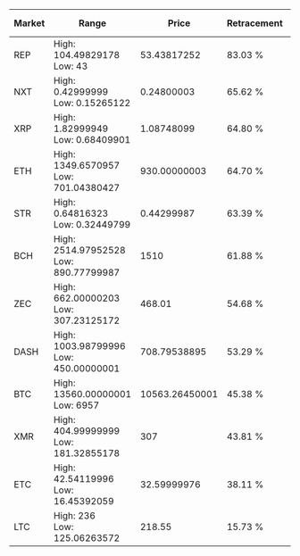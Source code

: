 | Market | Range | Price| Retracement | Doubles to 50% |
| --- | --- | --- | --- | --- |
| REP | High: 104.49829178<br />Low: 43 | 53.43817252 | 83.03 % | 1.38 |
| NXT | High: 0.42999999<br />Low: 0.15265122 | 0.24800003 | 65.62 % | 1.17 |
| XRP | High: 1.82999949<br />Low: 0.68409901 | 1.08748099 | 64.80 % | 1.16 |
| ETH | High: 1349.6570957<br />Low: 701.04380427 | 930.00000003 | 64.70 % | 1.10 |
| STR | High: 0.64816323<br />Low: 0.32449799 | 0.44299987 | 63.39 % | 1.10 |
| BCH | High: 2514.97952528<br />Low: 890.77799987 | 1510 | 61.88 % | 1.13 |
| ZEC | High: 662.00000203<br />Low: 307.23125172 | 468.01 | 54.68 % | 1.04 |
| DASH | High: 1003.98799996<br />Low: 450.00000001 | 708.79538895 | 53.29 % | 1.03 |
| BTC | High: 13560.00000001<br />Low: 6957 | 10563.26450001 | 45.38 % | 0.00 |
| XMR | High: 404.99999999<br />Low: 181.32855178 | 307 | 43.81 % | 0.00 |
| ETC | High: 42.54119996<br />Low: 16.45392059 | 32.59999976 | 38.11 % | 0.00 |
| LTC | High: 236<br />Low: 125.06263572 | 218.55 | 15.73 % | 0.00 |
